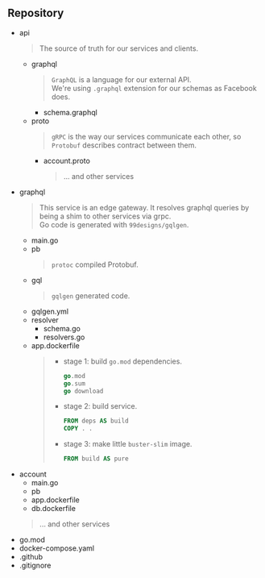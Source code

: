 ## Repository
* api
  > The source of truth for our services and clients.
  * graphql
    > `GraphQL` is a language for our external API.  
    > We're using `.graphql` extension for our schemas as Facebook does.
    * schema.graphql
  * proto
    > `gRPC` is the way our services communicate each other, so `Protobuf` describes contract between them.
    * account.proto
      > ... and other services
* graphql
  > This service is an edge gateway. It resolves graphql queries by being a shim to other services via grpc.  
  > Go code is generated with `99designs/gqlgen`.
  * main.go
  * pb
    > `protoc` compiled Protobuf.
  * gql
    > `gqlgen` generated code.
  * gqlgen.yml
  * resolver
    * schema.go
    * resolvers.go
  * app.dockerfile
    > - stage 1: build `go.mod` dependencies.
    >   ```go
    >   go.mod
    >   go.sum
    >   go download
    >   ```
    > - stage 2: build service.  
    >   ```dockerfile
    >   FROM deps AS build
    >   COPY . .
    >   ```
    > - stage 3: make little `buster-slim` image.
    >   ```dockerfile
    >   FROM build AS pure
    >   ```
* account
  * main.go
  * pb
  * app.dockerfile
  * db.dockerfile
  > ... and other services
* go.mod
* docker-compose.yaml
* .github
* .gitignore

